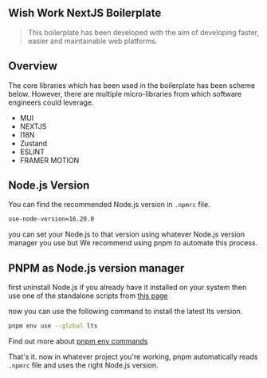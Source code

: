 ## Wish Work NextJS Boilerplate

> This boilerplate has been developed with the aim of developing faster, easier and maintainable web platforms.

## Overview

The core libraries which has been used in the boilerplate has been scheme below.
However, there are multiple micro-libraries from which software engineers could leverage.

- MUI
- NEXTJS
- I18N
- Zustand
- ESLINT
- FRAMER MOTION

## Node.js Version

You can find the recommended Node.js version in `.npmrc` file.

```bash
use-node-version=16.20.0
```

you can set your Node.js to that version using whatever Node.js version manager you use but We recommend using pnpm to automate this process.

## PNPM as Node.js version manager

first uninstall Node.js if you already have it installed on your system then use one of the standalone scripts from [this page](https://pnpm.io/installation#using-a-standalone-script)

now you can use the following command to install the latest lts version.

```bash
pnpm env use --global lts
```

Find out more about [pnpm env commands](https://pnpm.io/cli/env)

That's it. now in whatever project you're working, pnpm automatically reads `.npmrc` file and uses the right Node.js version.
